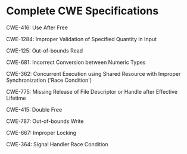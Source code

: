 

# Complete CWE Specifications

CWE-416: Use After Free

CWE-1284: Improper Validation of Specified Quantity in Input

CWE-125: Out-of-bounds Read

CWE-681: Incorrect Conversion between Numeric Types

CWE-362: Concurrent Execution using Shared Resource with Improper Synchronization ('Race Condition')

CWE-775: Missing Release of File Descriptor or Handle after Effective Lifetime

CWE-415: Double Free

CWE-787: Out-of-bounds Write

CWE-667: Improper Locking

CWE-364: Signal Handler Race Condition